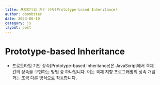 ```yaml
---
title: 프로토타입 기반 상속(Prototype-based Inheritance)
author: doombtter
date: 2023-06-10
category: js
layout: post
---
```


# Prototype-based Inheritance
 

- 프로토타입 기반 상속(Prototype-based Inheritance)은 JavaScript에서 객체 간의 상속을 구현하는 방법 중 하나입니다. 이는 객체 지향 프로그래밍의 상속 개념과는 조금 다른 방식으로 작동합니다.